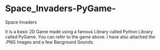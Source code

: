 # Space_Invaders-PyGame-
Space Invaders

It is a basic 2D Game made using a famous Library called Python Library called PyGame.
You can refer to the game above.
I have also attached the .PNG Images and a few Bacground Sounds.
